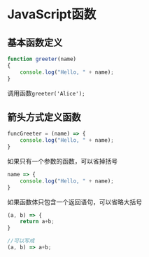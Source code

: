 # JavaScript函数

## 基本函数定义
```javascript :no-line-numbers
function greeter(name)
{
	console.log("Hello, " + name);
}
```
调用函数`greeter('Alice');`

## 箭头方式定义函数
```javascript :no-line-numbers
funcGreeter = (name) => {
	console.log("Hello, " + name);
}
```
如果只有一个参数的函数，可以省掉括号
```javascript :no-line-numbers
name => {
	console.log("Hello, " + name);
}
```
如果函数体只包含一个返回语句，可以省略大括号
```javascript :no-line-numbers
(a, b) => {
	return a+b;
}

//可以写成
(a, b) => a+b;
```
